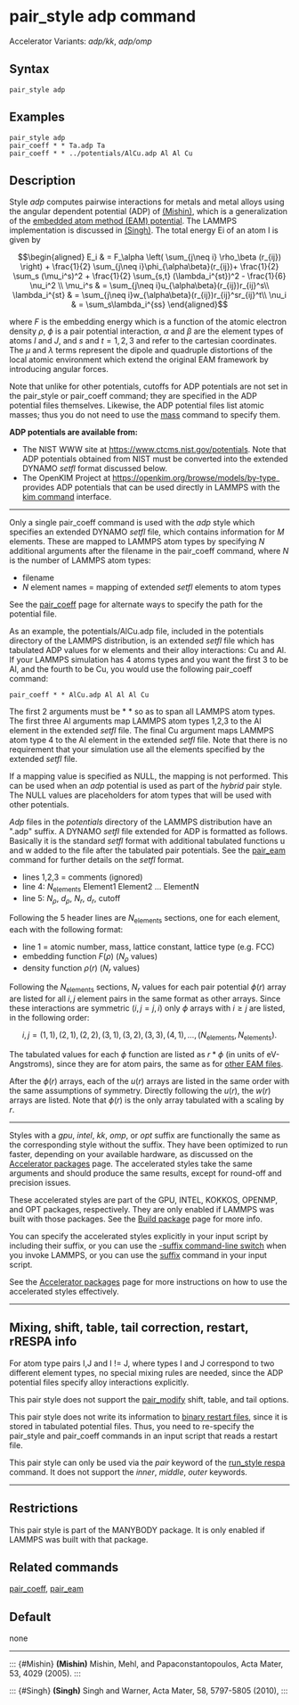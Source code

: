 # pair_style adp command

Accelerator Variants: *adp/kk*, *adp/omp*

## Syntax

``` LAMMPS
pair_style adp
```

## Examples

``` LAMMPS
pair_style adp
pair_coeff * * Ta.adp Ta
pair_coeff * * ../potentials/AlCu.adp Al Al Cu
```

## Description

Style *adp* computes pairwise interactions for metals and metal alloys
using the angular dependent potential (ADP) of [(Mishin)](Mishin), which
is a generalization of the [embedded atom method (EAM)
potential](pair_eam). The LAMMPS implementation is discussed in
[(Singh)](Singh). The total energy Ei of an atom I is given by

$$\begin{aligned}
E_i            & = F_\alpha \left( \sum_{j\neq i} \rho_\beta (r_{ij}) \right) + \frac{1}{2} \sum_{j\neq i}\phi_{\alpha\beta}(r_{ij})+ \frac{1}{2} \sum_s (\mu_i^s)^2 + \frac{1}{2} \sum_{s,t} (\lambda_i^{st})^2 - \frac{1}{6} \nu_i^2 \\
\mu_i^s        & = \sum_{j\neq i}u_{\alpha\beta}(r_{ij})r_{ij}^s\\
\lambda_i^{st} & = \sum_{j\neq i}w_{\alpha\beta}(r_{ij})r_{ij}^sr_{ij}^t\\
\nu_i          & = \sum_s\lambda_i^{ss}
\end{aligned}$$

where $F$ is the embedding energy which is a function of the atomic
electron density $\rho$, $\phi$ is a pair potential interaction,
$\alpha$ and $\beta$ are the element types of atoms $I$ and $J$, and $s$
and $t = 1,2,3$ and refer to the cartesian coordinates. The $\mu$ and
$\lambda$ terms represent the dipole and quadruple distortions of the
local atomic environment which extend the original EAM framework by
introducing angular forces.

Note that unlike for other potentials, cutoffs for ADP potentials are
not set in the pair_style or pair_coeff command; they are specified in
the ADP potential files themselves. Likewise, the ADP potential files
list atomic masses; thus you do not need to use the [mass](mass) command
to specify them.

**ADP potentials are available from:**

-   The NIST WWW site at <https://www.ctcms.nist.gov/potentials>. Note
    that ADP potentials obtained from NIST must be converted into the
    extended DYNAMO *setfl* format discussed below.
-   The OpenKIM Project at <https://openkim.org/browse/models/by-type>\_
    provides ADP potentials that can be used directly in LAMMPS with the
    [kim command](kim_commands) interface.

------------------------------------------------------------------------

Only a single pair_coeff command is used with the *adp* style which
specifies an extended DYNAMO *setfl* file, which contains information
for $M$ elements. These are mapped to LAMMPS atom types by specifying
$N$ additional arguments after the filename in the pair_coeff command,
where $N$ is the number of LAMMPS atom types:

-   filename
-   $N$ element names = mapping of extended *setfl* elements to atom
    types

See the [pair_coeff](pair_coeff) page for alternate ways to specify the
path for the potential file.

As an example, the potentials/AlCu.adp file, included in the potentials
directory of the LAMMPS distribution, is an extended *setfl* file which
has tabulated ADP values for w elements and their alloy interactions: Cu
and Al. If your LAMMPS simulation has 4 atoms types and you want the
first 3 to be Al, and the fourth to be Cu, you would use the following
pair_coeff command:

``` LAMMPS
pair_coeff * * AlCu.adp Al Al Al Cu
```

The first 2 arguments must be \* \* so as to span all LAMMPS atom types.
The first three Al arguments map LAMMPS atom types 1,2,3 to the Al
element in the extended *setfl* file. The final Cu argument maps LAMMPS
atom type 4 to the Al element in the extended *setfl* file. Note that
there is no requirement that your simulation use all the elements
specified by the extended *setfl* file.

If a mapping value is specified as NULL, the mapping is not performed.
This can be used when an *adp* potential is used as part of the *hybrid*
pair style. The NULL values are placeholders for atom types that will be
used with other potentials.

*Adp* files in the *potentials* directory of the LAMMPS distribution
have an \".adp\" suffix. A DYNAMO *setfl* file extended for ADP is
formatted as follows. Basically it is the standard *setfl* format with
additional tabulated functions u and w added to the file after the
tabulated pair potentials. See the [pair_eam](pair_eam) command for
further details on the *setfl* format.

-   lines 1,2,3 = comments (ignored)
-   line 4: $N_{\text{elements}}$ Element1 Element2 \... ElementN
-   line 5: $N_{\rho}$, $d_{\rho}$, $N_r$, $d_r$, cutoff

Following the 5 header lines are $N_{\text{elements}}$ sections, one for
each element, each with the following format:

-   line 1 = atomic number, mass, lattice constant, lattice type (e.g.
    FCC)
-   embedding function $F(\rho)$ ($N_{\rho}$ values)
-   density function $\rho(r)$ ($N_r$ values)

Following the $N_{\text{elements}}$ sections, $N_r$ values for each pair
potential $\phi(r)$ array are listed for all $i,j$ element pairs in the
same format as other arrays. Since these interactions are symmetric
($i,j = j,i$) only $\phi$ arrays with $i \geq j$ are listed, in the
following order:

$$i,j = (1,1), (2,1), (2,2), (3,1), (3,2), (3,3), (4,1), ..., (N_{\text{elements}},N_{\text{elements}}).$$

The tabulated values for each $\phi$ function are listed as $r*\phi$ (in
units of eV-Angstroms), since they are for atom pairs, the same as for
[other EAM files](pair_eam).

After the $\phi(r)$ arrays, each of the $u(r)$ arrays are listed in the
same order with the same assumptions of symmetry. Directly following the
$u(r)$, the $w(r)$ arrays are listed. Note that $\phi(r)$ is the only
array tabulated with a scaling by $r$.

------------------------------------------------------------------------

Styles with a *gpu*, *intel*, *kk*, *omp*, or *opt* suffix are
functionally the same as the corresponding style without the suffix.
They have been optimized to run faster, depending on your available
hardware, as discussed on the [Accelerator packages](Speed_packages)
page. The accelerated styles take the same arguments and should produce
the same results, except for round-off and precision issues.

These accelerated styles are part of the GPU, INTEL, KOKKOS, OPENMP, and
OPT packages, respectively. They are only enabled if LAMMPS was built
with those packages. See the [Build package](Build_package) page for
more info.

You can specify the accelerated styles explicitly in your input script
by including their suffix, or you can use the [-suffix command-line
switch](Run_options) when you invoke LAMMPS, or you can use the
[suffix](suffix) command in your input script.

See the [Accelerator packages](Speed_packages) page for more
instructions on how to use the accelerated styles effectively.

------------------------------------------------------------------------

## Mixing, shift, table, tail correction, restart, rRESPA info

For atom type pairs I,J and I != J, where types I and J correspond to
two different element types, no special mixing rules are needed, since
the ADP potential files specify alloy interactions explicitly.

This pair style does not support the [pair_modify](pair_modify) shift,
table, and tail options.

This pair style does not write its information to [binary restart
files](restart), since it is stored in tabulated potential files. Thus,
you need to re-specify the pair_style and pair_coeff commands in an
input script that reads a restart file.

This pair style can only be used via the *pair* keyword of the
[run_style respa](run_style) command. It does not support the *inner*,
*middle*, *outer* keywords.

------------------------------------------------------------------------

## Restrictions

This pair style is part of the MANYBODY package. It is only enabled if
LAMMPS was built with that package.

## Related commands

[pair_coeff](pair_coeff), [pair_eam](pair_eam)

## Default

none

------------------------------------------------------------------------

::: {#Mishin}
**(Mishin)** Mishin, Mehl, and Papaconstantopoulos, Acta Mater, 53, 4029
(2005).
:::

::: {#Singh}
**(Singh)** Singh and Warner, Acta Mater, 58, 5797-5805 (2010),
:::
